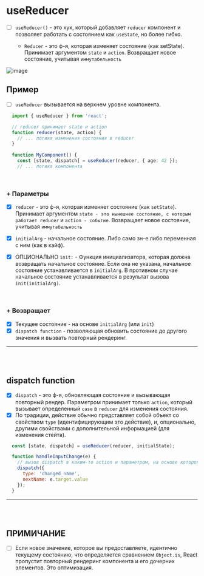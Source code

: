 # useReducer

- [ ] `useReducer()` - это хук, который добавляет `reducer` компонент и позволяет работать с состоянием как `useState`, но более гибко.

  + `Reducer` - это ф-я, которая изменяет состояние (как setState). Принимает аргументом `state` и `action`. Возвращает новое состояние, учитывая `иммутабельность`

![image](https://github.com/acidshotgun/react-hooks-new/assets/117285472/269afcf8-5c41-488b-bebe-d5ccb61a0a4e)


<h2>Пример</h2>

- [ ] `useReducer` вызывается на верхнем уровне компонента.

```typescript
  import { useReducer } from 'react';

  // reducer принимает state и action
  function reducer(state, action) {
    // ... логика изменения состояния в reducer
  }
  
  function MyComponent() {
    const [state, dispatch] = useReducer(reducer, { age: 42 });
    // ... логика компонента
```

<br>

<h3>+ Параметры</h3>

- [x] `reducer` - это ф-я, которая изменяет состояние (как `setState`). Принимает аргументом `state - это нынешнее состояние, с которым работает reducer` и `action - событие`. Возвращает новое состояние, учитывая `иммутабельность`

- [x] `initialArg` - начальное состояние. Либо само зн-е либо переменная с ним (как в кайф).
- [x] ОПЦИОНАЛЬНО `init:` - Функция инициализатора, которая должна возвращать начальное состояние. Если она не указана, начальное состояние устанавливается в `initialArg`. В противном случае начальное состояние устанавливается в результат вызова `init(initialArg)`.

<br>

<h3>+ Возвращает</h3>

- [x] Текущее состояние - на основе `initialArg` (или `init`)
- [x] `dispatch function` - позволяющая обновить состояние до другого значения и вызвать повторный рендеринг.

<hr>
<br>
<br>

<h2>dispatch function </h2>

- [x] `dispatch` - это ф-я, обновляющая состояние и вызывающая повторный рендер. Параметром принимает только `action`, который вызывает определенный `case` в `reducer` для изменения состояния.
- [x]  По традиции, действие обычно представляет собой объект со свойством `type` (идентифицирующим это действие), и, опционально, другими свойствами с дополнительной информацией (для изменения стейта).

```javascript
  const [state, dispatch] = useReducer(reducer, initialState);

  function handleInputChange(e) {
    // вызов dispatch в каким-то action и параметром, на основе которого будет меняться стейт
    dispatch({
      type: 'changed_name',
      nextName: e.target.value
    }); 
  }
```

<hr>
<br>
<br>

<h2>ПРИМИЧАНИЕ </h2>

- [ ] Если новое значение, которое вы предоставляете, идентично текущему состоянию, что определяется сравнением `Object.is`, React пропустит повторный рендеринг компонента и его дочерних элементов. Это оптимизация.
